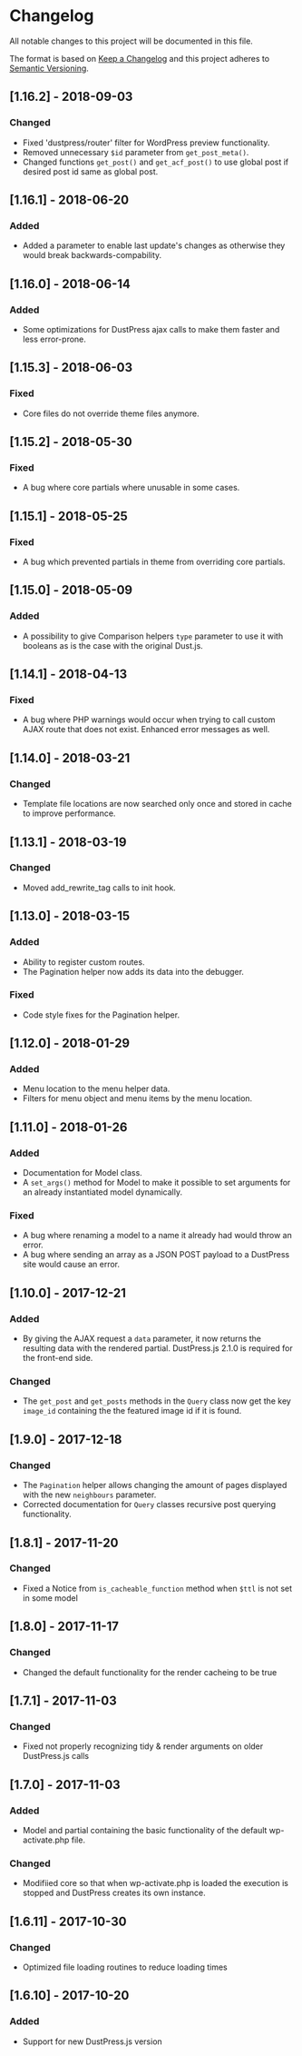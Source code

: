 # Changelog
All notable changes to this project will be documented in this file.

The format is based on [Keep a Changelog](http://keepachangelog.com/en/1.0.0/)
and this project adheres to [Semantic Versioning](http://semver.org/spec/v2.0.0.html).

## [1.16.2] - 2018-09-03

### Changed
- Fixed 'dustpress/router' filter for WordPress preview functionality.
- Removed unnecessary `$id` parameter from `get_post_meta()`.
- Changed functions `get_post()` and `get_acf_post()` to use global post if desired post id same as global post.

## [1.16.1] - 2018-06-20

### Added
- Added a parameter to enable last update's changes as otherwise they would break backwards-compability.

## [1.16.0] - 2018-06-14

### Added
- Some optimizations for DustPress ajax calls to make them faster and less error-prone.

## [1.15.3] - 2018-06-03

### Fixed
- Core files do not override theme files anymore.

## [1.15.2] - 2018-05-30

### Fixed
- A bug where core partials where unusable in some cases.

## [1.15.1] - 2018-05-25

### Fixed
- A bug which prevented partials in theme from overriding core partials.

## [1.15.0] - 2018-05-09

### Added
- A possibility to give Comparison helpers `type` parameter to use it with booleans as is the case with the original Dust.js.

## [1.14.1] - 2018-04-13

### Fixed
- A bug where PHP warnings would occur when trying to call custom AJAX route that does not exist. Enhanced error messages as well.

## [1.14.0] - 2018-03-21

### Changed
- Template file locations are now searched only once and stored in cache to improve performance.

## [1.13.1] - 2018-03-19

### Changed
- Moved add_rewrite_tag calls to init hook.

## [1.13.0] - 2018-03-15

### Added
- Ability to register custom routes.
- The Pagination helper now adds its data into the debugger.

### Fixed

- Code style fixes for the Pagination helper.

## [1.12.0] - 2018-01-29

### Added
- Menu location to the menu helper data.
- Filters for menu object and menu items by the menu location.

## [1.11.0] - 2018-01-26

### Added
- Documentation for Model class.
- A `set_args()` method for Model to make it possible to set arguments for an already instantiated model dynamically.

### Fixed
- A bug where renaming a model to a name it already had would throw an error.
- A bug where sending an array as a JSON POST payload to a DustPress site would cause an error.

## [1.10.0] - 2017-12-21

### Added
- By giving the AJAX request a `data` parameter, it now returns the resulting data with the rendered partial. DustPress.js 2.1.0 is required for the front-end side.

### Changed
- The `get_post` and `get_posts` methods in the `Query` class now get the key `image_id` containing the the featured image id if it is found.

## [1.9.0] - 2017-12-18

### Changed
- The `Pagination` helper allows changing the amount of pages displayed with the new `neighbours` parameter.
- Corrected documentation for `Query` classes recursive post querying functionality.

## [1.8.1] - 2017-11-20

### Changed
- Fixed a Notice from `is_cacheable_function` method when `$ttl` is not set in some model

## [1.8.0] - 2017-11-17

### Changed
- Changed the default functionality for the render cacheing to be true

## [1.7.1] - 2017-11-03

### Changed
- Fixed not properly recognizing tidy & render arguments on older DustPress.js calls

## [1.7.0] - 2017-11-03

### Added
- Model and partial containing the basic functionality of the default wp-activate.php file.

### Changed
- Modifiied core so that when wp-activate.php is loaded the execution is stopped and DustPress creates its own instance.

## [1.6.11] - 2017-10-30

### Changed
- Optimized file loading routines to reduce loading times

## [1.6.10] - 2017-10-20

### Added
- Support for new DustPress.js version
